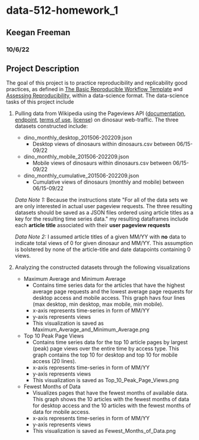 # data-512-homework_1
## Keegan Freeman
### 10/6/22

## Project Description

The goal of this project is to practice reproducibility and replicability good practices, as defined in [The Basic Reproducible Workflow Template](http://www.practicereproducibleresearch.org/core-chapters/3-basic.html) and [Assessing Reproducibility](http://www.practicereproducibleresearch.org/core-chapters/2-assessment.html), within a data-science format. The data-science tasks of this project include

  1. Pulling data from Wikipedia using the Pageviews API ([documentation](https://wikitech.wikimedia.org/wiki/Analytics/AQS/Pageviews), [endpoint](https://wikimedia.org/api/rest_v1/#!/Pageviews_data/get_metrics_pageviews_aggregate_project_access_agent_granularity_start_end), [terms of use](https://www.mediawiki.org/wiki/REST_API#Terms_and_conditions), [license](https://www.gnu.org/licenses/fdl-1.3.html)) on dinosaur web-traffic. The three datasets constructed include:
      - dino_monthly_desktop_201506-202209.json
          - Desktop views of dinosaurs within dinosaurs.csv between 06/15-09/22
      - dino_monthly_mobile_201506-202209.json
          - Mobile views of dinosaurs within dinosaurs.csv between 06/15-09/22
      - dino_monthly_cumulative_201506-202209.json
          - Cumulative views of dinosaurs (monthly and mobile) between 06/15-09/22
          
      *Data Note 1:* Because the instructions state "For all of the data sets we are only interested in actual user pageview requests. The three resulting datasets should be saved as a JSON files ordered using article titles as a key for the resulting time series data." my resulting dataframes include each **article title** associated with their **user pageview requests**
      
      *Data Note 2:* I assumed article titles of a given MM/YY with **no** data to indicate total views of 0 for given dinosaur and MM/YY. This assumption is bolstered by none of the article-title and date datapoints containing 0 views. 
          
  2. Analyzing the constructed datasets through the following visualizations
      - Maximum Average and Minimum Average
          - Contains time series data for the articles that have the highest average page requests and the lowest average page requests for desktop access and mobile access. This graph havs four lines (max desktop, min desktop, max mobile, min mobile).
          - x-axis represents time-series in form of MM/YY
          - y-axis represents views
          - This visualization is saved as Maximum_Average_and_Minimum_Average.png
      - Top 10 Peak Page Views
          - Contains time series data for the top 10 article pages by largest (peak) page views over the entire time by access type. This graph contains the top 10 for desktop and top 10 for mobile access (20 lines).
          - x-axis represents time-series in form of MM/YY
          - y-axis represents views
          - This visualization is saved as Top_10_Peak_Page_Views.png
      - Fewest Months of Data
          - Visualizes pages that have the fewest months of available data. This graph shows the 10 articles with the fewest months of data for desktop access and the 10 articles with the fewest months of data for mobile access.
          - x-axis represents time-series in form of MM/YY
          - y-axis represents views
          - This visualization is saved as Fewest_Months_of_Data.png
